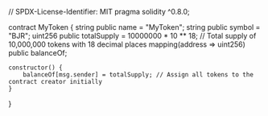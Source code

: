 // SPDX-License-Identifier: MIT
pragma solidity ^0.8.0;

contract MyToken {
    string public name = "MyToken";
    string public symbol = "BJR";
    uint256 public totalSupply = 10000000 * 10 ** 18; // Total supply of 10,000,000 tokens with 18 decimal places
    mapping(address => uint256) public balanceOf;

    constructor() {
        balanceOf[msg.sender] = totalSupply; // Assign all tokens to the contract creator initially
    }
}
